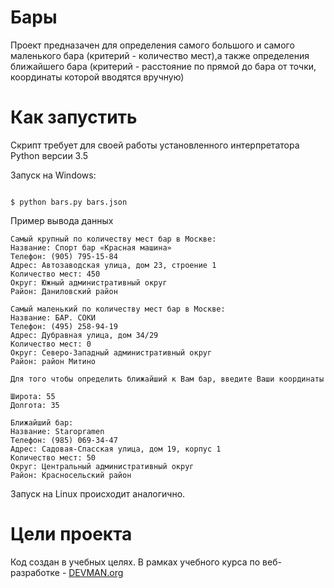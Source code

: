 # Бары

Проект предназачен для определения самого большого и самого маленького бара (критерий - количество мест),а также
определения ближайшего бара (критерий - расстояние по прямой до бара от точки, координаты которой вводятся вручную)

# Как запустить

Скрипт требует для своей работы установленного интерпретатора Python версии 3.5

Запуск на Windows:

```#!bash

$ python bars.py bars.json
```


Пример вывода данных
```
Самый крупный по количеству мест бар в Москве:
Название: Спорт бар «Красная машина»
Телефон: (905) 795-15-84
Адрес: Автозаводская улица, дом 23, строение 1
Количество мест: 450
Округ: Южный административный округ
Район: Даниловский район
 
Самый маленький по количеству мест бар в Москве:
Название: БАР. СОКИ
Телефон: (495) 258-94-19
Адрес: Дубравная улица, дом 34/29
Количество мест: 0
Округ: Северо-Западный административный округ
Район: район Митино
 
Для того чтобы определить ближайший к Вам бар, введите Ваши координаты
 
Широта: 55
Долгота: 35
 
Ближайший бар:
Название: Staropramen
Телефон: (985) 069-34-47
Адрес: Садовая-Спасская улица, дом 19, корпус 1
Количество мест: 50
Округ: Центральный административный округ
Район: Красносельский район
```

Запуск на Linux происходит аналогично.

# Цели проекта

Код создан в учебных целях. В рамках учебного курса по веб-разработке - [DEVMAN.org](https://devman.org)
